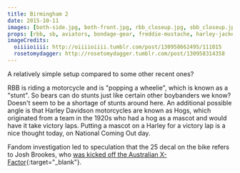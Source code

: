 ```yaml
---
title: Birmingham 2
date: 2015-10-11
images: [both-side.jpg, both-front.jpg, rbb_closeup.jpg, sbb_closeup.jpg, fans.jpg]
props: [rbb, sb, aviators, bondage-gear, freddie-mustache, harley-jacket, black-teddie-mercury-hat, leather-chaps, motorcycle]
imageCredits:
  oiiiioiiii: http://oiiiioiiii.tumblr.com/post/130958662495/111015
  rosetomydagger: http://rosetomydagger.tumblr.com/post/130958314358
---
```

A relatively simple setup compared to some other recent ones?

RBB is riding a motorcycle and is "popping a wheelie", which is known as a "stunt". So bears can do stunts just like certain other boybanders we know? Doesn't seem to be a shortage of stunts around here. An additional possible angle is that Harley Davidson motorcycles are known as Hogs, which originated from a team in the 1920s who had a hog as a mascot and would have it take victory laps. Putting a mascot on a Harley for a victory lap is a nice thought today, on National Coming Out day.

Fandom investigation led to speculation that the 25 decal on the bike refers to Josh Brookes, who [was kicked off the Australian X-Factor](http://saracha33.tumblr.com/post/130965437537){:target="_blank"}.
